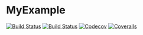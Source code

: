 # MyExample

[![Build Status](https://travis-ci.com/pierzy/MyExample.jl.svg?branch=master)](https://travis-ci.com/pierzy/MyExample.jl)
[![Build Status](https://ci.appveyor.com/api/projects/status/github/pierzy/MyExample.jl?svg=true)](https://ci.appveyor.com/project/pierzy/MyExample-jl)
[![Codecov](https://codecov.io/gh/pierzy/MyExample.jl/branch/master/graph/badge.svg)](https://codecov.io/gh/pierzy/MyExample.jl)
[![Coveralls](https://coveralls.io/repos/github/pierzy/MyExample.jl/badge.svg?branch=master)](https://coveralls.io/github/pierzy/MyExample.jl?branch=master)
